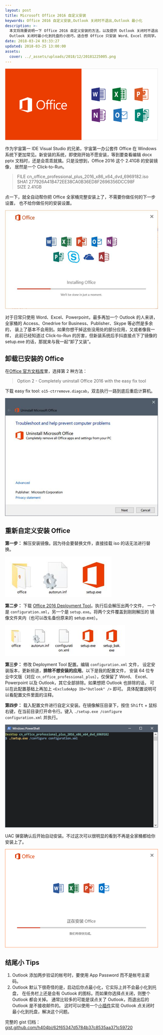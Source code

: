 ```yaml
---
layout: post
title: Microsoft Office 2016 自定义安装
keywords: Office 2016 自定义安装,Outlook 关闭时不退出,Outlook 最小化
description: >-
  本文将简要说明一下 Office 2016 自定义安装的方法，以及提供 Outlook 关闭时不退出，
  Outlook 关闭时最小化到托盘的小技巧，适合想 Office 只安装 Word、Excel 的同学。
date: 2018-03-24 03:33:27
updated: 2018-03-25 13:00:00
assets:
  cover: ../_assets/uploads/2018/12/20181225005.png
---
```


![Microsoft Office](../_assets/uploads/2018/03/20180324001.jpg)

作为宇宙第一 IDE Visual Studio 的兄弟，宇宙第一办公套件 Office 在 Windows
系统下更加常见。新安装的系统，即使刚开始不愿安装，等到要查看编辑 docx pptx
文档时，还是会乖乖就擒。只是没想到，Office 2016 这个 2.41GB 的安装镜像，
居然是一个 Click-to-Run。

> FILE cn_office_professional_plus_2016_x86_x64_dvd_6969182.iso  
> SHA1 277926A41B472EE38CA0B36ED8F2696356DCC98F  
> SIZE 2.41GB

点一下，就全自动帮你把 Office 全家桶完整安装上了，不需要你做任何的下一步设置，
也不给你做任何的安装设置。

![](../_assets/uploads/2018/03/20180324002.jpg)

对于日常只使用 Word、Excel、Powerpoint，最多再加一个 Outlook 的人来讲，
全家桶的 Access、Onedrive for Business、Publisher、Skype 等必然是多余的，
装上了基本不会用到。如果你想干掉这些没用处的部分应用，又或者像我一样，
此前已经知道过 Click-to-Run 的厉害，但新装系统后手抖直接点下了镜像的
setup.exe 的话，那就来与我一起“卸了又装”。

## 卸载已安装的 Office

在[Office 官方文档库]里，选择第 2 种方法：

> Option 2 - Completely uninstall Office 2016 with the easy fix tool

下载 easy fix tool: `o15-ctrremove.diagcab`，双击执行一路到底后重启计算机。

![](../_assets/uploads/2018/03/20180324003.jpg)

## 重新自定义安装 Office

**第一步：** 解压安装镜像。因为待会要替换文件，直接挂载 iso 的话无法进行替换。

![安装镜像解压后](../_assets/uploads/2018/03/20180324004.jpg "安装镜像解压后")

**第二步：** 下载 [Office 2016 Deployment Tool]。执行后会解压出两个文件，
一个是 `configuration.xml`，另一个是 `setup.exe`。将两个文件覆盖到刚刚解压的
镜像文件夹内（也可以改名备份原来的 setup.exe）。

![](../_assets/uploads/2018/03/20180324005.jpg)

**第三步：** 修改 Deployment Tool 配置。编辑 `configuration.xml` 文件，
设定安装版本，更新频道，**排除不想安装的应用**。以下是我的配置文件，
安装 64 位专业中文版（对应 `cn_office_professional_plus`），仅保留了 Word、
Excel、Powerpoint 以及 Outlook，其它全部排除。如果想把 Outlook 也排除的话，
可以在此配置基础上再加上 `<ExcludeApp ID="Outlook" />` 即可。
具体配置说明可以看配置文件里面的注释。

<!-- Gist -->
<div v-if="gist" v-html="gist"></div>

**第四步：** 载入配置文件进行自定义安装。在镜像解压目录下，按住
<kbd>Shift</kbd> + 鼠标右键，在当前目录打开命令行。键入
`./setup.exe /configure configuration.xml` 并执行。

![](../_assets/uploads/2018/03/20180324006.png)

UAC 弹窗确认后开始自动安装。不过这次可以很明显的看到不再是全家桶都给你安装上了。

![](../_assets/uploads/2018/03/20180324007.png)

## 结尾小 Tips

1. Outlook 添加两步验证的帐号时，要使用 App Password 而不是帐号主密码。
2. Outlook 默认下很奇怪的是，启动后你点最小化，它实际上并不会最小化到托盘，
在任务栏上还是会有 Outlook 的图标。而如果你选择点关闭，则整个 Outlook 都会关掉。
通常比较多的可能是误点关了 Outlook，而退出后的 Outlook 是不接收邮件的。
这时可以使用一个[小插件]实现 Outlook 点关闭时最小化到托盘，解决这个问题。

完整的 gist 归档：[gist.github.com/h404bi/62f65347d5784b37c8535aa371c59720]

[Office 官方文档库]: https://support.office.com/en-us/article/9dd49b83-264a-477a-8fcc-2fdf5dbf61d8
[Office 2016 Deployment Tool]: https://www.microsoft.com/en-us/download/details.aspx?id=49117
[小插件]: https://jocent.me/2017/06/20/outlook-close-minimize.html
[gist.github.com/h404bi/62f65347d5784b37c8535aa371c59720]: https://gist.github.com/h404bi/62f65347d5784b37c8535aa371c59720

<!-- Vue -->
<script>
export default {
  data () {
    return {
      gist: ''
    }
  },
  mounted () {
    window['gist_callback_62f65347d5784b37c8535aa371c59720'] = gist => {
      const link = document.createElement('link')
      link.href = gist.stylesheet
      link.rel = 'stylesheet'
      document.head.appendChild(link)
      this.gist = gist.div
    }
    const script = document.createElement('script')
    script.async = 1
    script.src = 'https://gist.github.com/h404bi/62f65347d5784b37c8535aa371c59720.json?callback=gist_callback_62f65347d5784b37c8535aa371c59720'
    document.head.appendChild(script)
  }
}
</script>
